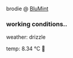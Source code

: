 brodie @ [BluMint](https://www.linkedin.com/company/blumint-io/)

<!--weather_start-->
### working conditions..

weather: drizzle 

temp: 8.34 °C 🧥

<!--weather_end-->
